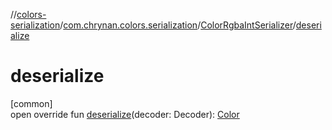 //[colors-serialization](../../../index.md)/[com.chrynan.colors.serialization](../index.md)/[ColorRgbaIntSerializer](index.md)/[deserialize](deserialize.md)

# deserialize

[common]\
open override fun [deserialize](deserialize.md)(decoder: Decoder): [Color](../../../../colors-core/colors-core/com.chrynan.colors/-color/index.md)

